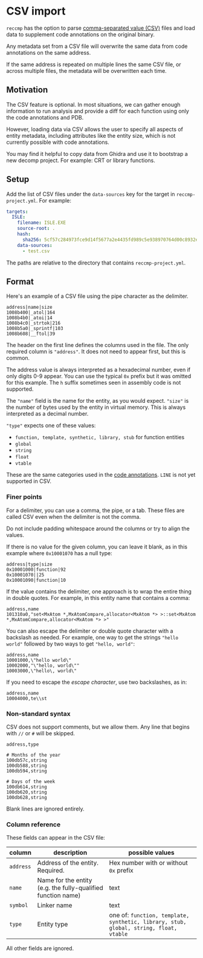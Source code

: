 # CSV import

`reccmp` has the option to parse [comma-separated value (CSV)](https://en.wikipedia.org/wiki/Comma-separated_values) files and load data to supplement code annotations on the original binary.

Any metadata set from a CSV file will overwrite the same data from code annotations on the same address.

If the same address is repeated on multiple lines the same CSV file, or across multiple files, the metadata will be overwritten each time.

## Motivation

The CSV feature is optional. In most situations, we can gather enough information to run analysis and provide a diff for each function using only the code annotations and PDB.

However, loading data via CSV allows the user to specify all aspects of entity metadata, including attributes like the entity size, which is not currently possible with code annotations.

You may find it helpful to copy data from Ghidra and use it to bootstrap a new decomp project. For example: CRT or library functions.

## Setup

Add the list of CSV files under the `data-sources` key for the target in `reccmp-project.yml`. For example:

```yml
targets:
  ISLE:
    filename: ISLE.EXE
    source-root: .
    hash:
      sha256: 5cf57c284973fce9d14f5677a2e4435fd989c5e938970764d00c8932ed5128ca
    data-sources:
      - test.csv
```

The paths are relative to the directory that contains `reccmp-project.yml`.

## Format

Here's an example of a CSV file using the pipe character as the delimiter.

```
address|name|size
1008b400|_atol|164
1008b4b0|_atoi|14
1008b4c0|_strtok|216
1008b5a0|_sprintf|103
1008b608|__ftol|39
```

The header on the first line defines the columns used in the file. The only required column is `"address"`. It does not need to appear first, but this is common.

The address value is always interpreted as a hexadecimal number, even if only digits 0-9 appear. You can use the typical `0x` prefix but it was omitted for this example. The `h` suffix sometimes seen in assembly code is not supported.

The `"name"` field is the name for the entity, as you would expect. `"size"` is the number of bytes used by the entity in virtual memory. This is always interpreted as a decimal number.

`"type"` expects one of these values:

- `function, template, synthetic, library, stub` for function entities
- `global`
- `string`
- `float`
- `vtable`

These are the same categories used in the [code annotations](docs/annotations.md). `LINE` is not yet supported in CSV.

### Finer points

For a delimiter, you can use a comma, the pipe, or a tab. These files are called CSV even when the delimiter is not the comma.

Do not include padding whitespace around the columns or try to align the values.

If there is no value for the given column, you can leave it blank, as in this example where `0x10001070` has a null type:

```csv
address|type|size
0x10001000|function|92
0x10001070||25
0x10001090|function|10
```

If the value contains the delimiter, one approach is to wrap the entire thing in double quotes. For example, in this entity name that contains a comma:

```csv
address,name
101310a0,"set<MxAtom *,MxAtomCompare,allocator<MxAtom *> >::set<MxAtom *,MxAtomCompare,allocator<MxAtom *> >"
```

You can also escape the delimiter or double quote character with a backslash as needed. For example, one way to get the strings `"hello world"` followed by two ways to get `"hello, world"`:

```csv
address,name
10001000,\"hello world\"
10002000,"\"hello, world\""
10003000,\"hello\, world\"
```

If you need to escape the _escape character_, use two backslashes, as in:
```csv
address,name
10004000,te\\st
```

### Non-standard syntax

CSV does not support comments, but we allow them. Any line that begins with `//` or `#` will be skipped.

```
address,type

# Months of the year
100db57c,string
100db588,string
100db594,string

# Days of the week
100db614,string
100db620,string
100db628,string
```

Blank lines are ignored entirely.

### Column reference

These fields can appear in the CSV file:

| column | description | possible values |
| ------ | ----------- | --------------- |
| `address` | Address of the entity. Required. | Hex number with or without `0x` prefix |
| `name` | Name for the entity (e.g. the fully-qualified function name) | text |
| `symbol` | Linker name | text |
| `type` | Entity type | one of: `function, template, synthetic, library, stub, global, string, float, vtable` |

All other fields are ignored.
